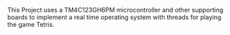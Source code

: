 This Project uses a TM4C123GH6PM microcontroller and other supporting boards to implement a real time operating system with threads for playing the game Tetris.
